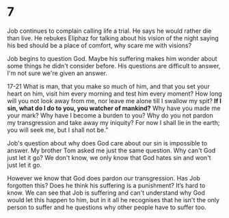 # 7

Job continues to complain calling life a trial. He says he would rather die than live. He rebukes Eliphaz for talking about his vision of the night saying his bed should be a place of comfort, why scare me with visions? 

Job begins to question God. Maybe his suffering makes him wonder about some things he didn't consider before. His questions are difficult to answer, I'm not sure we're given an answer. 

17-21
What is man, that you make so much of him,
and that you set your heart on him,
visit him every morning
and test him every moment?
How long will you not look away from me,
nor leave me alone till I swallow my spit?
**If I sin, what do I do to you, you watcher of mankind?**
Why have you made me your mark?
Why have I become a burden to you?
Why do you not pardon my transgression
and take away my iniquity?
For now I shall lie in the earth;
you will seek me, but I shall not be.”

Job's question about why does God care about our sin is impossible to answer. My brother Tom asked me just the same question. Why can't God just let it go? We don't know, we only know that God hates sin and won't just let it go. 

However we know that God does pardon our transgression. Has Job forgotten this? Does he think his suffering is a punishment? It’s  hard to know. We can see that Job is suffering and can't understand why God would let this happen to him, but in it all he recognises that he isn't the only person to suffer and he questions why other people have to suffer too. 